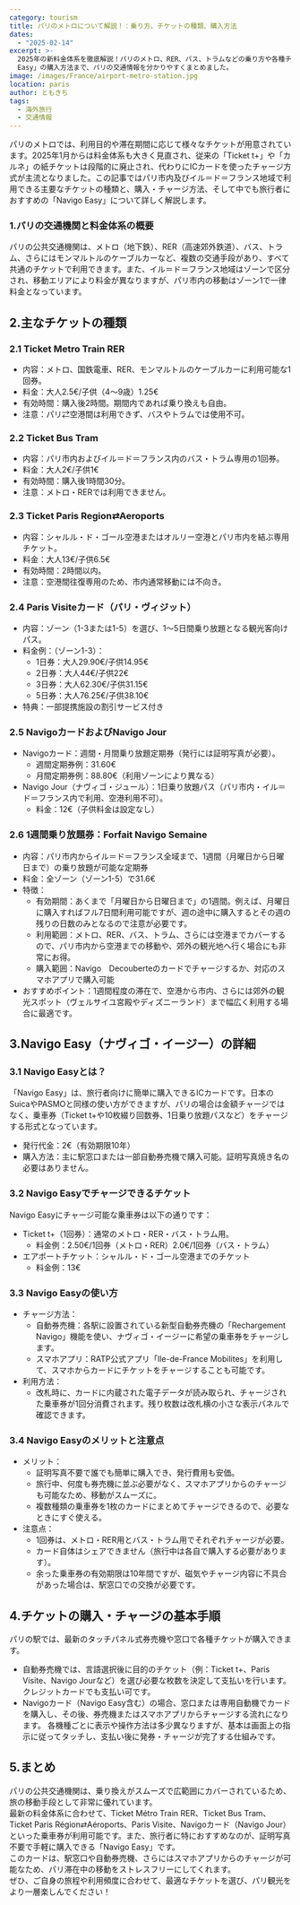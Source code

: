 ```yaml
---
category: tourism
title: パリのメトロについて解説！：乗り方、チケットの種類、購入方法
dates:
  - "2025-02-14"
excerpt: >-
  2025年の新料金体系を徹底解説！パリのメトロ、RER、バス、トラムなどの乗り方や各種チケット、そして旅行者におすすめの「Navigo
  Easy」の購入方法まで、パリの交通情報を分かりやすくまとめました。
image: /images/France/airport-metro-station.jpg
location: paris
author: ともきち
tags:
  - 海外旅行
  - 交通情報
---
```


パリのメトロでは、利用目的や滞在期間に応じて様々なチケットが用意されています。2025年1月からは料金体系も大きく見直され、従来の「Ticket t+」や「カルネ」の紙チケットは段階的に廃止され、代わりにICカードを使ったチャージ方式が主流となりました。この記事ではパリ市内及びイル＝ド＝フランス地域で利用できる主要なチケットの種類と、購入・チャージ方法、そして中でも旅行者におすすめの「Navigo Easy」について詳しく解説します。

### 1.パリの交通機関と料金体系の概要

パリの公共交通機関は、メトロ（地下鉄）、RER（高速郊外鉄道）、バス、トラム、さらにはモンマルトルのケーブルカーなど、複数の交通手段があり、すべて共通のチケットで利用できます。また、イル＝ド＝フランス地域はゾーンで区分され、移動エリアにより料金が異なりますが、パリ市内の移動はゾーン1で一律料金となっています。

## 2.主なチケットの種類

### 2.1 Ticket Metro Train RER

- 内容：メトロ、国鉄電車、RER、モンマルトルのケーブルカーに利用可能な1回券。
- 料金：大人2.5€/子供（4～9歳）1.25€
- 有効時間：購入後2時間。期間内であれば乗り換えも自由。
- 注意：パリ⇄空港間は利用できず、バスやトラムでは使用不可。

### 2.2 Ticket Bus Tram

- 内容：パリ市内およびイル＝ド＝フランス内のバス・トラム専用の1回券。
- 料金：大人2€/子供1€
- 有効時間：購入後1時間30分。
- 注意：メトロ・RERでは利用できません。

### 2.3 Ticket Paris Region⇄Aeroports

- 内容：シャルル・ド・ゴール空港またはオルリー空港とパリ市内を結ぶ専用チケット。
- 料金：大人13€/子供6.5€
- 有効時間：2時間以内。
- 注意：空港間往復専用のため、市内通常移動には不向き。

### 2.4 Paris Visiteカード（パリ・ヴィジット）

- 内容：ゾーン（1-3または1-5）を選び、1～5日間乗り放題となる観光客向けパス。
- 料金例：（ゾーン1-3）：
  - 1日券：大人29.90€/子供14.95€
  - 2日券：大人44€/子供22€
  - 3日券：大人62.30€/子供31.15€
  - 5日券：大人76.25€/子供38.10€
- 特典：一部提携施設の割引サービス付き

### 2.5 NavigoカードおよびNavigo Jour

- Navigoカード：週間・月間乗り放題定期券（発行には証明写真が必要）。
  - 週間定期券例：31.60€
  - 月間定期券例：88.80€（利用ゾーンにより異なる）
- Navigo Jour（ナヴィゴ・ジュール）：1日乗り放題パス（パリ市内・イル＝ド＝フランス内で利用、空港利用不可）。
  - 料金：12€（子供料金は設定なし）

### 2.6 1週間乗り放題券：Forfait Navigo Semaine

- 内容：パリ市内からイル＝ド＝フランス全域まで、1週間（月曜日から日曜日まで）の乗り放題が可能な定期券
- 料金：全ゾーン（ゾーン1-5）で31.6€
- 特徴：
  - 有効期間：あくまで「月曜日から日曜日まで」の1週間。例えば、月曜日に購入すればフル7日間利用可能ですが、週の途中に購入するとその週の残りの日数のみとなるので注意が必要です。
  - 利用範囲：メトロ、RER、バス、トラム、さらには空港までカバーするので、パリ市内から空港までの移動や、郊外の観光地へ行く場合にも非常にお得。
  - 購入範囲：Navigo　Decouberteのカードでチャージするか、対応のスマホアプリで購入可能
- おすすめポイント：1週間程度の滞在で、空港から市内、さらには郊外の観光スポット（ヴェルサイユ宮殿やディズニーランド）まで幅広く利用する場合に最適です。

## 3.Navigo Easy（ナヴィゴ・イージー）の詳細

### 3.1 Navigo Easyとは？

「Navigo Easy」は、旅行者向けに簡単に購入できるICカードです。日本のSuicaやPASMOと同様の使い方ができますが、パリの場合は金額チャージではなく、乗車券（Ticket t+や10枚綴り回数券、1日乗り放題パスなど）をチャージする形式となっています。

- 発行代金：2€（有効期限10年）
- 購入方法：主に駅窓口または一部自動券売機で購入可能。証明写真焼き名の必要はありません。

### 3.2 Navigo Easyでチャージできるチケット

Navigo Easyにチャージ可能な乗車券は以下の通りです：

- Ticket t+（1回券）：通常のメトロ・RER・バス・トラム用。
  - 料金例：2.50€/1回券（メトロ・RER）2.0€/1回券（バス・トラム）
- エアポートチケット：シャルル・ド・ゴール空港までのチケット
  - 料金例：13€

### 3.3 Navigo Easyの使い方

- チャージ方法：
  - 自動券売機：各駅に設置されている新型自動券売機の「Rechargement Navigo」機能を使い、ナヴィゴ・イージーに希望の乗車券をチャージします。
  - スマホアプリ：RATP公式アプリ「Ile-de-France Mobilites」を利用して、スマホからカードにチケットをチャージすることも可能です。
- 利用方法：
  - 改札時に、カードに内蔵された電子データが読み取られ、チャージされた乗車券が1回分消費されます。残り枚数は改札横の小さな表示パネルで確認できます。

### 3.4 Navigo Easyのメリットと注意点

- メリット：
  - 証明写真不要で誰でも簡単に購入でき、発行費用も安価。
  - 旅行中、何度も券売機に並ぶ必要がなく、スマホアプリからのチャージも可能なため、移動がスムーズに。
  - 複数種類の乗車券を1枚のカードにまとめてチャージできるので、必要なときにすぐ使える。
- 注意点：
  - 1回券は、メトロ・RER用とバス・トラム用でそれぞれチャージが必要。
  - カード自体はシェアできません（旅行中は各自で購入する必要があります）。
  - 余った乗車券の有効期限は10年間ですが、磁気やチャージ内容に不具合があった場合は、駅窓口での交換が必要です。

## 4.チケットの購入・チャージの基本手順

パリの駅では、最新のタッチパネル式券売機や窓口で各種チケットが購入できます。

- 自動券売機では、言語選択後に目的のチケット（例：Ticket t+、Paris Visite、Navigo Jourなど）を選び必要な枚数を決定して支払いを行います。クレジットカードでも支払い可です。
- Navigoカード（Navigo Easy含む）の場合、窓口または専用自動機でカードを購入し、その後、券売機またはスマホアプリからチャージする流れになります。
  各機種ごとに表示や操作方法は多少異なりますが、基本は画面上の指示に従ってタッチし、支払い後に発券・チャージが完了する仕組みです。

## 5.まとめ

パリの公共交通機関は、乗り換えがスムーズで広範囲にカバーされているため、旅の移動手段として非常に優れています。  
最新の料金体系に合わせて、Ticket Métro Train RER、Ticket Bus Tram、Ticket Paris Région⇄Aéroports、Paris Visite、Navigoカード（Navigo Jour）といった乗車券が利用可能です。また、旅行者に特におすすめなのが、証明写真不要で手軽に購入できる「Navigo Easy」です。  
このカードは、駅窓口や自動券売機、さらにはスマホアプリからのチャージが可能なため、パリ滞在中の移動をストレスフリーにしてくれます。  
ぜひ、ご自身の旅程や利用頻度に合わせて、最適なチケットを選び、パリ観光をより一層楽しんでください！
